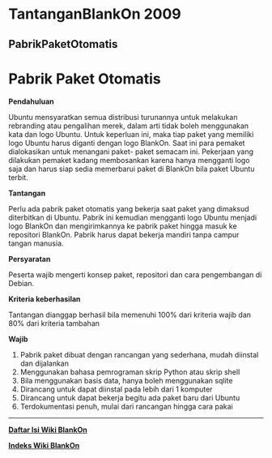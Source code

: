 # TantanganBlankOn 2009  
## PabrikPaketOtomatis



# Pabrik Paket Otomatis

**Pendahuluan**

Ubuntu mensyaratkan semua distribusi turunannya untuk melakukan rebranding atau
pengalihan merek, dalam arti tidak boleh menggunakan kata dan logo Ubuntu.
Untuk keperluan ini, maka tiap paket yang memiliki logo Ubuntu harus diganti
dengan logo BlankOn. Saat ini para pemaket dialokasikan untuk menangani paket-
paket semacam ini. Pekerjaan yang dilakukan pemaket kadang membosankan karena
hanya mengganti logo saja dan harus siap sedia memerbarui paket di BlankOn bila
paket Ubuntu terbit.


**Tantangan**

Perlu ada pabrik paket otomatis yang bekerja saat paket yang dimaksud
diterbitkan di Ubuntu. Pabrik ini kemudian mengganti logo Ubuntu menjadi logo
BlankOn dan mengirimkannya ke pabrik paket hingga masuk ke repositori BlankOn.
Pabrik harus dapat bekerja mandiri tanpa campur tangan manusia.


**Persyaratan**

Peserta wajib mengerti konsep paket, repositori dan cara pengembangan di
Debian.




**Kriteria keberhasilan**

Tantangan dianggap berhasil bila memenuhi 100% dari kriteria wajib dan 80% dari
kriteria tambahan




**Wajib**

   1. Pabrik paket dibuat dengan rancangan yang sederhana, mudah diinstal dan
      dijalankan
   2. Menggunakan bahasa pemrograman skrip Python atau skrip shell
   3. Bila menggunakan basis data, hanya boleh menggunakan sqlite
   4. Dirancang untuk dapat diinstal pada lebih dari 1 komputer
   5. Dirancang untuk dapat bekerja begitu ada paket baru dari Ubuntu
   6. Terdokumentasi penuh, mulai dari rancangan hingga cara pakai



---
[**Daftar Isi Wiki BlankOn**](/DaftarIsi/README.md)
 
[**Indeks Wiki BlankOn**](/Indeks.md)




